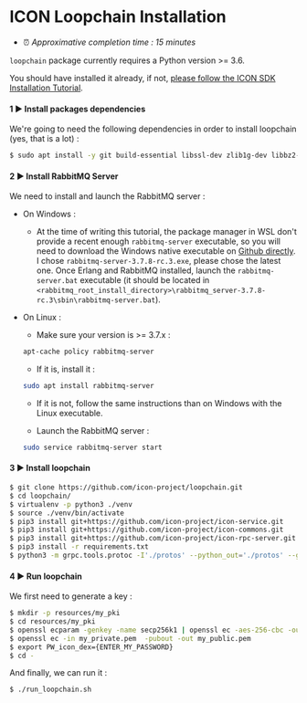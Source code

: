 # ICON Loopchain Installation

- ⏰ *Approximative completion time : 15 minutes*

`loopchain` package currently requires a Python version >= 3.6.

You should have installed it already, if not, [please follow the ICON SDK Installation Tutorial](iconsdk.md).

#### 1 ▶ Install packages dependencies

We're going to need the following dependencies in order to install loopchain (yes, that is a lot) :

```bash
$ sudo apt install -y git build-essential libssl-dev zlib1g-dev libbz2-dev libreadline-dev libsqlite3-dev wget curl llvm libncurses5-dev libncursesw5-dev xz-utils tk-dev autoconf libtool libsecp256k1-dev autoconf automake libtool pkg-config libleveldb1v5 libleveldb-dev openssl lsof virtualenv
```

#### 2 ▶ Install RabbitMQ Server

We need to install and launch the RabbitMQ server :

 - On Windows :
    - At the time of writing this tutorial, the package manager in WSL don't provide a recent enough `rabbitmq-server` executable, so you will need to download the Windows native executable on [Github directly](https://github.com/rabbitmq/rabbitmq-server/releases). I chose `rabbitmq-server-3.7.8-rc.3.exe`, please chose the latest one. Once Erlang and RabbitMQ installed, launch the `rabbitmq-server.bat` executable (it should be located in `<rabbitmq_root_install_directory>\rabbitmq_server-3.7.8-rc.3\sbin\rabbitmq-server.bat`).

 - On Linux : 
    - Make sure your version is >= 3.7.x :
    ```bash
    apt-cache policy rabbitmq-server
    ```

    - If it is, install it : 
    ```bash
    sudo apt install rabbitmq-server
    ```

    - If it is not, follow the same instructions than on Windows with the Linux executable.

    - Launch the RabbitMQ server :
    ```bash
    sudo service rabbitmq-server start
    ```

#### 3 ▶ Install loopchain

```bash
$ git clone https://github.com/icon-project/loopchain.git
$ cd loopchain/
$ virtualenv -p python3 ./venv
$ source ./venv/bin/activate
$ pip3 install git+https://github.com/icon-project/icon-service.git
$ pip3 install git+https://github.com/icon-project/icon-commons.git
$ pip3 install git+https://github.com/icon-project/icon-rpc-server.git
$ pip3 install -r requirements.txt
$ python3 -m grpc.tools.protoc -I'./protos' --python_out='./protos' --grpc_python_out='./protos' './protos/loopchain.proto'
```

#### 4 ▶ Run loopchain

We first need to generate a key :

```bash
$ mkdir -p resources/my_pki
$ cd resources/my_pki
$ openssl ecparam -genkey -name secp256k1 | openssl ec -aes-256-cbc -out my_private.pem
$ openssl ec -in my_private.pem  -pubout -out my_public.pem
$ export PW_icon_dex={ENTER_MY_PASSWORD}
$ cd -
```

And finally, we can run it :

```bash
$ ./run_loopchain.sh
```
